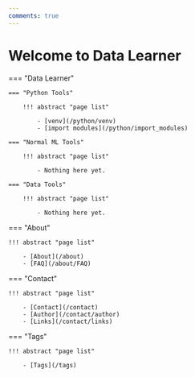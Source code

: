 ```yaml
---
comments: true
---
```


# Welcome to Data Learner

=== "Data Learner"

    === "Python Tools"
        
        !!! abstract "page list"

            - [venv](/python/venv)
            - [import modules](/python/import_modules)
    
    === "Normal ML Tools"
        
        !!! abstract "page list"

            - Nothing here yet.

    === "Data Tools"
        
        !!! abstract "page list"
        
            - Nothing here yet.

=== "About"

    !!! abstract "page list"

        - [About](/about)
        - [FAQ](/about/FAQ)

=== "Contact"

    !!! abstract "page list"

        - [Contact](/contact)
        - [Author](/contact/author)
        - [Links](/contact/links)

=== "Tags"
    
    !!! abstract "page list"

        - [Tags](/tags)